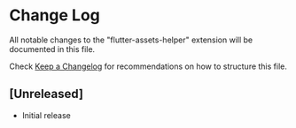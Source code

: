 # Change Log

All notable changes to the "flutter-assets-helper" extension will be documented in this file.

Check [Keep a Changelog](http://keepachangelog.com/) for recommendations on how to structure this file.

## [Unreleased]

- Initial release
